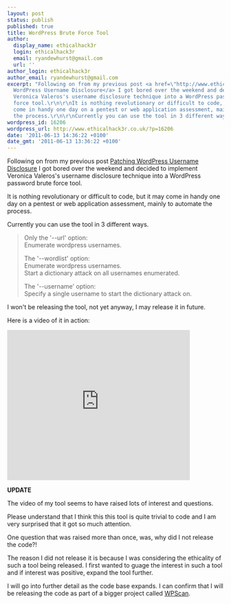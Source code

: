 ```yaml
---
layout: post
status: publish
published: true
title: WordPress Brute Force Tool
author:
  display_name: ethicalhack3r
  login: ethicalhack3r
  email: ryandewhurst@gmail.com
  url: ''
author_login: ethicalhack3r
author_email: ryandewhurst@gmail.com
excerpt: "Following on from my previous post <a href=\"http://www.ethicalhack3r.co.uk/security/patching-wordpress-username-disclosure/\">Patching
  WordPress Username Disclosure</a> I got bored over the weekend and decided to implement
  Veronica Valeros's username disclosure technique into a WordPress password brute
  force tool.\r\n\r\nIt is nothing revolutionary or difficult to code, but it may
  come in handy one day on a pentest or web application assessment, mainly to automate
  the process.\r\n\r\nCurrently you can use the tool in 3 different ways.\r\n\r\n"
wordpress_id: 16206
wordpress_url: http://www.ethicalhack3r.co.uk/?p=16206
date: '2011-06-13 14:36:22 +0100'
date_gmt: '2011-06-13 13:36:22 +0100'
---
```

<p>Following on from my previous post <a href="http://www.ethicalhack3r.co.uk/security/patching-wordpress-username-disclosure/">Patching WordPress Username Disclosure</a> I got bored over the weekend and decided to implement Veronica Valeros's username disclosure technique into a WordPress password brute force tool.</p>
<p>It is nothing revolutionary or difficult to code, but it may come in handy one day on a pentest or web application assessment, mainly to automate the process.</p>
<p>Currently you can use the tool in 3 different ways.</p>
<p><a id="more"></a><a id="more-16206"></a></p>
<blockquote><p>Only the '--url' option:<br />
Enumerate wordpress usernames.</p>
<p>The '--wordlist' option:<br />
Enumerate wordpress usernames.<br />
Start a dictionary attack on all usernames enumerated.</p>
<p>The '--username' option:<br />
Specify a single username to start the dictionary attack on. </p></blockquote>
<p>I won't be releasing the tool, not yet anyway, I may release it in future.</p>
<p>Here is a video of it in action:</p>
<p><iframe width="425" height="349" src="http://www.youtube.com/embed/pRj3G12xFjU" frameborder="0" allowfullscreen></iframe></p>
<p><strong>UPDATE</strong></p>
<p>The video of my tool seems to have raised lots of interest and questions.</p>
<p>Please understand that I think this this tool is quite trivial to code and I am very surprised that it got so much attention.</p>
<p>One question that was raised more than once, was, why did I not release the code?!</p>
<p>The reason I did not release it is because I was considering the ethicality of such a tool being released. I first wanted to guage the interest in such a tool and if interest was positive, expand the tool further.</p>
<p>I will go into further detail as the code base expands. I can confirm that I will be releasing the code as part of a bigger project called <a href="http://code.google.com/p/wpscan/" target="_blank">WPScan</a>.</p>
